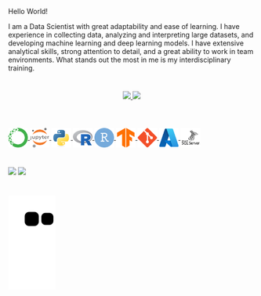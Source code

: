 Hello World! 

I am a Data Scientist with great adaptability and ease of learning. I have experience in collecting data, analyzing and interpreting large datasets, and developing machine learning and deep learning models. I have extensive analytical skills, strong attention to detail, and a great ability to work in team environments. What stands out the most in me is my interdisciplinary training.

#

<div align="center">
  <a href="https://github.com/embipi">
  <img height="140em" src="https://github-readme-stats.vercel.app/api?username=embipi&show_icons=true&theme=vue-dark&include_all_commits=true&count_private=false"/>
  <img height="140em" src="https://github-readme-stats.vercel.app/api/top-langs/?username=embipi&layout=compact&theme=vue-dark"/>
</div>
  
# 
  
<div style="display: inline_block"><br>
  <img align="center" height="40" width="40" src="https://github.com/devicons/devicon/blob/master/icons/anaconda/anaconda-original.svg">
  <img align="center" height="40" width="40" src="https://github.com/devicons/devicon/blob/master/icons/jupyter/jupyter-original-wordmark.svg">
  <img align="center" height="40" width="40" src="https://github.com/devicons/devicon/blob/master/icons/python/python-original.svg">
  <img align="center" height="40" width="40" src="https://github.com/devicons/devicon/blob/master/icons/r/r-original.svg">
  <img align="center" height="40" width="40" src="https://github.com/devicons/devicon/blob/master/icons/rstudio/rstudio-original.svg">
  <img align="center" height="40" width="40" src="https://github.com/devicons/devicon/blob/master/icons/tensorflow/tensorflow-original.svg">
  <img align="center" height="40" width="40" src="https://github.com/devicons/devicon/blob/master/icons/git/git-original.svg">
  <img align="center" height="40" width="40" src="https://github.com/devicons/devicon/blob/master/icons/azure/azure-original.svg">
  <img align="center" height="40" width="40" src="https://github.com/devicons/devicon/blob/master/icons/microsoftsqlserver/microsoftsqlserver-plain-wordmark.svg">
</div>

#
  
<div> 
  <a href = "mailto:mbravoprieto80@gmail.com"><img src="https://img.shields.io/badge/-Gmail-%23333?style=for-the-badge&logo=gmail&color=red&logoColor=white" target="_blank"></a>
  <a href="https://www.linkedin.com/in/miguel-bravo-prieto-8245bb9a" target="_blank"><img src="https://img.shields.io/badge/-LinkedIn-%230077B5?style=for-the-badge&logo=linkedin&logoColor=white" target="_blank"></a> 
</div>

#
  
![Snake animation](https://github.com/rafaballerini/rafaballerini/blob/output/github-contribution-grid-snake.svg)
  
#
